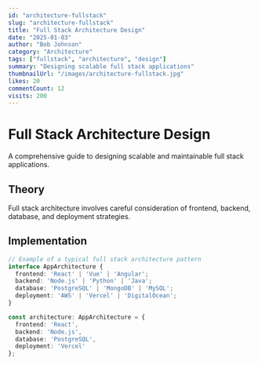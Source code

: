 ```yaml
---
id: "architecture-fullstack"
slug: "architecture-fullstack"
title: "Full Stack Architecture Design"
date: "2025-01-03"
author: "Bob Johnson"
category: "Architecture"
tags: ["fullstack", "architecture", "design"]
summary: "Designing scalable full stack applications"
thumbnailUrl: "/images/architecture-fullstack.jpg"
likes: 20
commentCount: 12
visits: 200
---
```


# Full Stack Architecture Design

A comprehensive guide to designing scalable and maintainable full stack applications.

## Theory

Full stack architecture involves careful consideration of frontend, backend, database, and deployment strategies.

## Implementation

```typescript
// Example of a typical full stack architecture pattern
interface AppArchitecture {
  frontend: 'React' | 'Vue' | 'Angular';
  backend: 'Node.js' | 'Python' | 'Java';
  database: 'PostgreSQL' | 'MongoDB' | 'MySQL';
  deployment: 'AWS' | 'Vercel' | 'DigitalOcean';
}

const architecture: AppArchitecture = {
  frontend: 'React',
  backend: 'Node.js',
  database: 'PostgreSQL',
  deployment: 'Vercel'
};
```